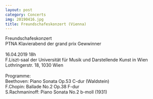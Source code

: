 ```yaml
---
layout: post
category: Concerts
img: 20190416.jpg
title: Freundschafeskonzert (Vienna)
---
```

Freundschafeskonzert <br>
PTNA Klavierabend der grand prix Gewwinner<br>
<br>
16.04.2019 18h <br>
F.Liszt-saal der Universität für Musik und Darstellende Kunst in Wien <br>
Lothringerstr. 18, 1030 Wien <br>
<br>
Programme:  <br>
Beethoven: Piano Sonata Op.53 C-dur (Waldstein) <br>
F.Chopin: Ballade No.2 Op.38 F-dur<br>
S.Rachmaninoff: Piano Sonata No.2 b-moll (1931) <br>
